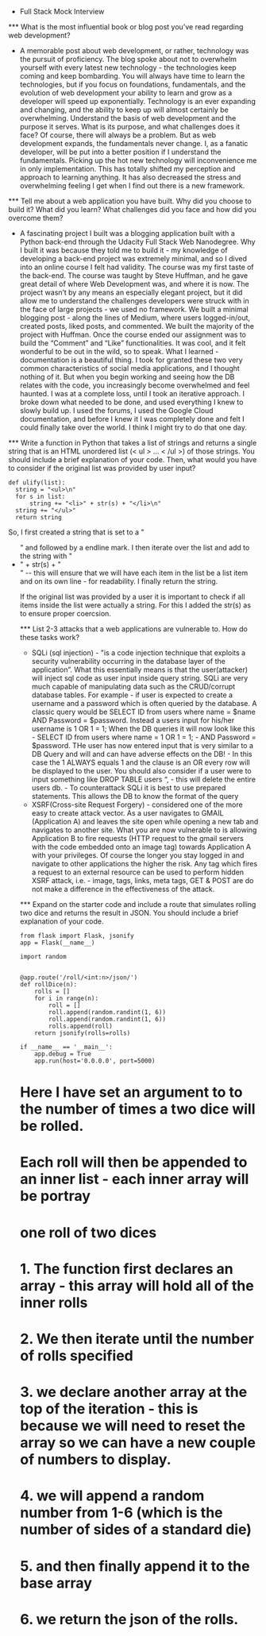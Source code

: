 * Full Stack Mock Interview

*** What is the most influential book or blog post you’ve read regarding web development?
- A memorable post about web development, or rather, technology was the pursuit of proficiency. The blog spoke about not to overwhelm yourself with every latest new technology - the technologies keep coming and keep bombarding. You will always have time to learn the technologies, but if you focus on foundations, fundamentals, and the evolution of web development your ability to learn and grow as a developer will speed up exponentially. Technology is an ever expanding and changing, and the ability to keep up will almost certainly be overwhelming. Understand the basis of web development and the purpose it serves. What is its purpose, and what challenges does it face? Of course, there will always be a problem. But as web development expands, the fundamentals never change. I, as a fanatic developer, will be put into a better position if I understand the fundamentals. Picking up the hot new technology will inconvenience me in only implementation. This has totally shifted my perception and approach to learning anything. It has also decreased the stress and overwhelming feeling I get when I find out there is a new framework.

*** Tell me about a web application you have built. Why did you choose to build it? What did you learn? What challenges did you face and how did you overcome them?
- A fascinating project I built was a blogging application built with a Python back-end through the Udacity Full Stack Web Nanodegree. Why I built it was because they told me to build it - my knowledge of developing a back-end project was extremely minimal, and so I dived into an online course I felt had validity. The course was my first taste of the back-end. The course was taught by Steve Huffman, and he gave great detail of where Web Development was, and where it is now. The project wasn’t by any means an especially elegant project, but it did allow me to understand the challenges developers were struck with in the face of large projects - we used no framework. We built a minimal blogging post - along the lines of Medium, where users logged-in/out, created posts, liked posts, and commented. We built the majority of the project with Huffman. Once the course ended our assignment was to build the “Comment” and “Like” functionalities.  It was cool, and it felt wonderful to be out in the wild, so to speak. What I learned - documentation is a beautiful thing.  I took for granted these two very common characteristics of social media applications, and I thought nothing of it. But when you begin working and seeing how the DB relates with the code, you increasingly become overwhelmed and feel haunted. I was at a complete loss, until I took an iterative approach. I broke down what needed to be done, and used everything I knew to slowly build up. I used the forums, I used the Google Cloud documentation, and before I knew it I was completely done and felt I could finally take over the world. I think I might try to do that one day.

*** Write a function in Python that takes a list of strings and returns a single string that is an HTML unordered list (< ul > ... < /ul >) of those strings. You should include a brief explanation of your code. Then, what would you have to consider if the original list was provided by user input?

```
def ulify(list):
  string = "<ul>\n"
  for s in list:
      string += "<li>" + str(s) + "</li>\n"
  string += "</ul>"
  return string
```

So, I first created a string that is set to a "<ul>" and followed by a endline mark.
I then iterate over the list and add to the string with "<li>" + str(s) + "</li>"
-- this will ensure that we will have each item in the list be a list item and on its own line - for readability.
I finally return the string.


If the original list was provided by a user it is important to check if all items inside the list were actually a string. For this I added the str(s) as to ensure proper coercsion.


*** List 2-3 attacks that a web applications are vulnerable to. How do these tasks work?
-  SQLi (sql injection) - "is a code injection technique that exploits a security vulnerability occurring in the database layer of the application”. What this essentially means is that the user(attacker) will inject sql code as user input inside query string. SQLi are very much capable of manipulating data such as the CRUD/corrupt database tables. For example - if user is expected to create a username and a password which is often queried by the database. A classic query would be SELECT ID from users where name = $name AND Password = $password. Instead a users input for his/her username is 1 OR 1 = 1;  When the DB queries it will now look like this - SELECT ID from users where name = 1 OR 1 = 1; -  AND Password = $password. THe user has now entered input that is very similar to a DB Query and will and can have adverse effects on the DB! - In this case the 1 ALWAYS equals 1 and the clause is an OR every row will be displayed to the user. You should also consider if a user were to input something like DROP TABLE users “, - this will delete the entire users db. - To counterattack SQLi it is best to use prepared statements. This allows the DB to know the format of the query
-  XSRF(Cross-site Request Forgery) - considered one of the more easy to create attack vector. As a user navigates to GMAIL (Application A) and leaves the site open while opening a new tab and navigates to another site. What you are now vulnerable to is allowing Application B to fire requests (HTTP request to the gmail servers with the code embedded onto an image tag) towards Application A with your privileges. Of course the longer you stay logged in and navigate to other applications the higher the risk. Any tag which fires a request to an external resource can be used to perform hidden XSRF attack, i.e. - image, tags, links, meta tags,   GET & POST are do not make a difference in the effectiveness of the attack.


*** Expand on the starter code and include a route that simulates rolling two dice and returns the result in JSON. You should include a brief explanation of your code.

```
from flask import Flask, jsonify
app = Flask(__name__)

import random


@app.route('/roll/<int:n>/json/')
def rollDice(n):
    rolls = []
    for i in range(n):
        roll = []
        roll.append(random.randint(1, 6))
        roll.append(random.randint(1, 6))
        rolls.append(roll)
    return jsonify(rolls=rolls)

if __name__ == '__main__':
    app.debug = True
    app.run(host='0.0.0.0', port=5000)
```

# Here I have set an argument to to the number of times a two dice will be rolled.
# Each roll will then be appended to an inner list - each inner array will be portray
# one roll of two dices
# 1. The function first declares an array - this array will hold all of the inner rolls
# 2. We then iterate until the number of rolls specified
# 3. we declare another array at the top of the iteration - this is because we will need to reset the array so we can have a new couple of numbers to display.
# 4. we will append a random number from 1-6 (which is the number of sides of a standard die)
# 5. and then finally append it to the base array
# 6. we return the json of the rolls.
